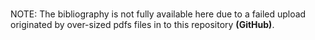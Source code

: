 ### <p align="center">
NOTE: The bibliography is not fully available here due to a failed upload originated by over-sized pdfs files in to this repository **(GitHub)**.
</p>
